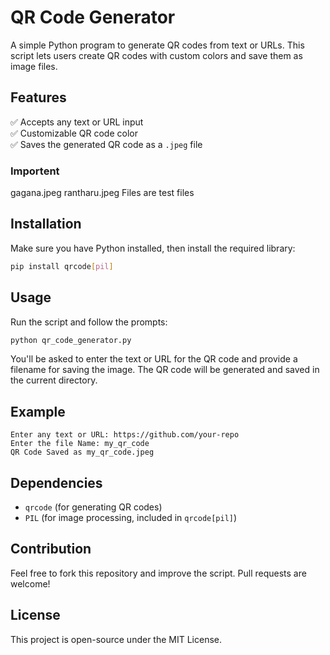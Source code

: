 # QR Code Generator  

A simple Python program to generate QR codes from text or URLs. This script lets users create QR codes with custom colors and save them as image files.  

## Features  

✅ Accepts any text or URL input  
✅ Customizable QR code color  
✅ Saves the generated QR code as a `.jpeg` file  
### Importent 
gagana.jpeg 
rantharu.jpeg Files are test files

## Installation  

Make sure you have Python installed, then install the required library:  

```bash
pip install qrcode[pil]
```

## Usage  

Run the script and follow the prompts:  

```bash
python qr_code_generator.py
```

You'll be asked to enter the text or URL for the QR code and provide a filename for saving the image. The QR code will be generated and saved in the current directory.  

## Example  

```
Enter any text or URL: https://github.com/your-repo  
Enter the file Name: my_qr_code  
QR Code Saved as my_qr_code.jpeg  
```

## Dependencies  

- `qrcode` (for generating QR codes)  
- `PIL` (for image processing, included in `qrcode[pil]`)  

## Contribution  

Feel free to fork this repository and improve the script. Pull requests are welcome!  

## License  

This project is open-source under the MIT License.

